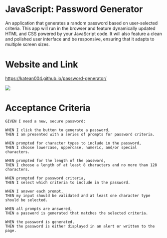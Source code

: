# JavaScript: Password Generator

An application that generates a random password based on user-selected criteria. This app will run in the browser and feature dynamically updated HTML and CSS powered by your JavaScript code. It will also feature a clean and polished user interface and be responsive, ensuring that it adapts to multiple screen sizes.

# Website and Link
https://katean004.github.io/password-generator/

![](https://i.gyazo.com/9a3baeac357180068c0ca472cf7ada7a.png)

# Acceptance Criteria
```
GIVEN I need a new, secure password:

WHEN I click the button to generate a password,
THEN I am presented with a series of prompts for password criteria.

WHEN prompted for character types to include in the password,
THEN I choose lowercase, uppercase, numeric, and/or special characters.

WHEN prompted for the length of the password,
THEN I choose a length of at least 8 characters and no more than 128 characters.

WHEN prompted for password criteria,
THEN I select which criteria to include in the password.

WHEN I answer each prompt,
THEN my input should be validated and at least one character type should be selected.

WHEN all prompts are answered,
THEN a password is generated that matches the selected criteria.

WHEN the password is generated,
THEN the password is either displayed in an alert or written to the page.

```


